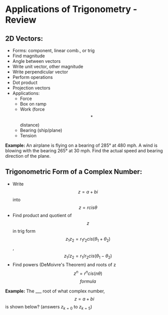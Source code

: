 # Applications of Trigonometry - Review

## 2D Vectors:
- Forms: component, linear comb., or trig
- Find magnitude
- Angle between vectors
- Write unit vector, other magnitude
- Write perpendicular vector
- Perform operations
- Dot product
- Projection vectors
- Applications:
    - Force
    - Box on ramp
    - Work (force $$*$$ distance)
    - Bearing (ship/plane)
    - Tension

**Example:** An airplane is flying on a bearing of 285° at 480 mph. 
A wind is blowing with the bearing 265° at 30 mph. 
Find the actual speed and bearing direction of the plane. 

## Trigonometric Form of a Complex Number:
- Write $$z = a + bi$$ into $$z = r cis \theta$$
- Find product and quotient of $$z$$ in trig form 
  $$z_{1}z_{2} = r_{1}r_{2}cis(\theta_{1} + \theta_{2})$$, $$z_{1}/z_{2} = r_{1}/r_{2} cis(\theta_{1} -  \theta_{2})$$
- Find powers (DeMoivre's Theorem) and roots of z
  $$z^n = r^n cis(n\theta)$$
  $$formula$$

**Example:** The ___ root of what complex number, $$z = a + bi$$ is shown below? (answers $z_{k=0}$ to $z_{k=5}$)
